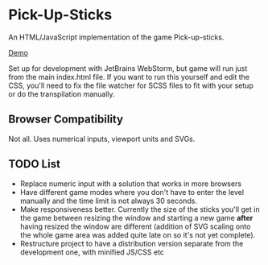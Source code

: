 # Pick-Up-Sticks
An HTML/JavaScript implementation of the game Pick-up-sticks.

[Demo](http://batface.github.io/Pick-Up-Sticks/)

Set up for development with JetBrains WebStorm, but game will run just from the main index.html file. If you want to run this yourself and edit the CSS, you'll need to fix the file watcher for SCSS files to fit with your setup or do the transpilation manually.

## Browser Compatibility
Not all. Uses numerical inputs, viewport units and SVGs.

## TODO List
* Replace numeric input with a solution that works in more browsers
* Have different game modes where you don't have to enter the level manually and the time limit is not always 30 seconds.
* Make responsiveness better. Currently the size of the sticks you'll get in the game between resizing the window and starting a new game **after** having resized the window are different (addition of SVG scaling onto the whole game area was added quite late on so it's not yet complete).
* Restructure project to have a distribution version separate from the development one, with minified JS/CSS etc
